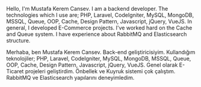 Hello, I'm Mustafa Kerem Cansev. I am a backend developer. The technologies which I use are; PHP, Laravel, CodeIgniter, MySQL, MongoDB, MSSQL, Queue, OOP, Cache, Design Pattern, Javascript, jQuery, VueJS. In general, I developed E-Commerce projects. I've worked hard on the Cache and Queue system. I have experience about RabbitMQ and Elasticsearch structure.

Merhaba, ben Mustafa Kerem Cansev. Back-end geliştiricisiyim. Kullandığım teknolojiler; PHP, Laravel, CodeIgniter, MySQL, MongoDB, MSSQL, Queue, OOP, Cache, Design Pattern, Javascript, jQuery, VueJS. Genel olarak E-Ticaret projeleri geliştirdim. Önbellek ve Kuyruk sistemi çok çalıştım. RabbitMQ ve Elasticsearch yapılarını deneyimledim.
